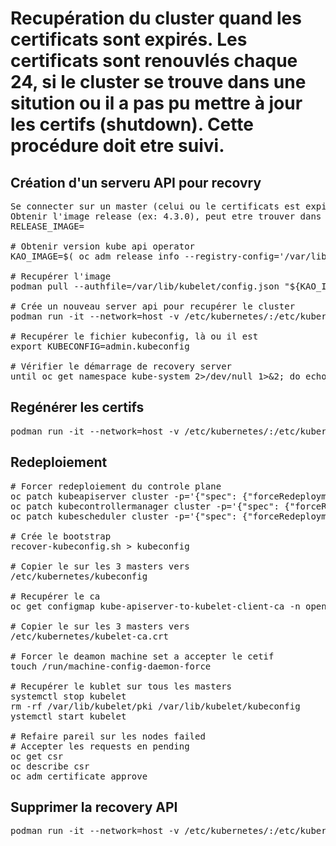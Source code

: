 # Recupération du cluster quand les certificats sont expirés. Les certificats sont renouvlés chaque 24, si le cluster se trouve dans une sitution ou il a pas pu mettre à jour les certifs (shutdown). Cette procédure doit etre suivi.

## Création d'un serveru API pour recovry
<pre>
Se connecter sur un master (celui ou le certificats est expiré)
Obtenir l'image release (ex: 4.3.0), peut etre trouver dans les images sur le nodes
RELEASE_IMAGE=<release_image>

# Obtenir version kube api operator
KAO_IMAGE=$( oc adm release info --registry-config='/var/lib/kubelet/config.json' "${RELEASE_IMAGE}" --image-for=cluster-kube-apiserver-operator )

# Recupérer l'image
podman pull --authfile=/var/lib/kubelet/config.json "${KAO_IMAGE}"

# Crée un nouveau server api pour recupérer le cluster
podman run -it --network=host -v /etc/kubernetes/:/etc/kubernetes/:Z --entrypoint=/usr/bin/cluster-kube-apiserver-operator "${KAO_IMAGE}" recovery-apiserver create

# Recupérer le fichier kubeconfig, là ou il est
export KUBECONFIG=admin.kubeconfig

# Vérifier le démarrage de recovery server
until oc get namespace kube-system 2>/dev/null 1>&2; do echo 'Waiting for recovery apiserver to come up.'; sleep 1; done
</pre>

## Regénérer les certifs
<pre>
podman run -it --network=host -v /etc/kubernetes/:/etc/kubernetes/:Z --entrypoint=/usr/bin/cluster-kube-apiserver-operator "${KAO_IMAGE}" regenerate-certificates
</pre>

## Redeploiement
<pre>
# Forcer redeploiement du controle plane
oc patch kubeapiserver cluster -p='{"spec": {"forceRedeploymentReason": "recovery-'"$( date --rfc-3339=ns )"'"}}' --type=merge
oc patch kubecontrollermanager cluster -p='{"spec": {"forceRedeploymentReason": "recovery-'"$( date --rfc-3339=ns )"'"}}' --type=merge
oc patch kubescheduler cluster -p='{"spec": {"forceRedeploymentReason": "recovery-'"$( date --rfc-3339=ns )"'"}}' --type=merge

# Crée le bootstrap
recover-kubeconfig.sh > kubeconfig

# Copier le sur les 3 masters vers
/etc/kubernetes/kubeconfig

# Recupérer le ca
oc get configmap kube-apiserver-to-kubelet-client-ca -n openshift-kube-apiserver-operator --template='{{ index .data "ca-bundle.crt" }}' > /etc/kubernetes/kubelet-ca.crt

# Copier le sur les 3 masters vers
/etc/kubernetes/kubelet-ca.crt

# Forcer le deamon machine set a accepter le cetif
touch /run/machine-config-daemon-force

# Recupérer le kublet sur tous les masters
systemctl stop kubelet
rm -rf /var/lib/kubelet/pki /var/lib/kubelet/kubeconfig
ystemctl start kubelet

# Refaire pareil sur les nodes failed
# Accepter les requests en pending
oc get csr
oc describe csr <csr_name> 
oc adm certificate approve <csr_name>
</pre>

## Supprimer la recovery API
<pre>
podman run -it --network=host -v /etc/kubernetes/:/etc/kubernetes/:Z --entrypoint=/usr/bin/cluster-kube-apiserver-operator "${KAO_IMAGE}" recovery-apiserver destroy
</pre>

